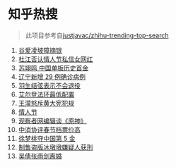 # 知乎热搜

> 此项目参考自[justjavac/zhihu-trending-top-search](https://github.com/justjavac/zhihu-trending-top-search/blob/main/utils.ts)

<!-- BEGIN -->
  <!-- 最后更新时间:Tue Feb 15 2022 22:11:15 GMT+0000 (Coordinated Universal Time) -->
  1. [谷爱凌坡障摘银](https://www.zhihu.com/search?q=谷爱凌)
1. [杜江否认情人节私信女网红](https://www.zhihu.com/search?q=杜江)
1. [苏翊鸣 中国单板历史首金](https://www.zhihu.com/search?q=苏翊鸣)
1. [辽宁新增 29 例确诊病例](https://www.zhihu.com/search?q=辽宁疫情)
1. [羽生结弦表示不会退役](https://www.zhihu.com/search?q=羽生结弦)
1. [艾尔登法环最低配置](https://www.zhihu.com/search?q=艾尔登法环)
1. [王濛怒斥黄大宪犯规](https://www.zhihu.com/search?q=王濛怒斥黄大宪)
1. [情人节](https://www.zhihu.com/search?q=情人节)
1. [观察者网编辑谈《原神》](https://www.zhihu.com/search?q=原神)
1. [中消协评春节档票价高](https://www.zhihu.com/search?q=春节档票价高)
1. [徐梦桃夺中国第 5 金](https://www.zhihu.com/search?q=徐梦桃)
1. [制售盗版冰墩墩嫌疑人获刑](https://www.zhihu.com/search?q=制售盗版冰墩墩)
1. [吴倩张雨剑离婚](https://www.zhihu.com/search?q=吴倩张雨剑离婚)
  <!-- END -->